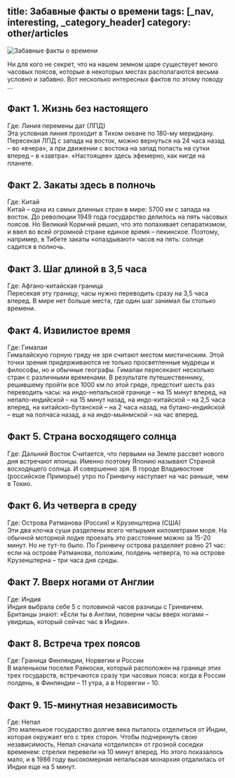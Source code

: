 title: Забавные факты о времени
tags: [_nav, interesting, _category_header]
category: other/articles
---

![Забавные факты о времени](/img/content/articles/article24.jpg)

Ни для кого не секрет, что на нашем земном шаре существует много часовых поясов, которые в некоторых местах располагаются весьма условно и забавно. Вот несколько интересных фактов по этому поводу ...<br>

Факт 1. Жизнь без настоящего
----------------------------

Где: Линия перемены дат (ЛПД) <br>
Эта условная линия проходит в Тихом океане по 180-му меридиану. Пересекая ЛПД с запада на восток, можно вернуться на 24 часа назад – во «вчера», а при движении с востока на запад попасть на сутки вперед – в «завтра». «Настоящее» здесь эфемерно, как нигде на планете. <br>

Факт 2. Закаты здесь в полночь
------------------------------

Где: Китай <br>
Китай – одна из самых длинных стран в мире: 5700 км с запада на восток. До революции 1949 года государство делилось на пять часовых поясов. Но Великий Кормчий решил, что это попахивает сепаратизмом, и ввел во всей огромной стране единое время – пекинское.  Поэтому, например, в Тибете закаты «опаздывают» часов на пять: солнце садится в полночь. <br>

Факт 3. Шаг длиной в 3,5 часа
-----------------------------

Где: Афгано-китайская граница <br>
Пересекая эту границу, часы нужно переводить сразу на 3,5 часа вперед. В мире нет больше места, где один шаг занимал бы столько времени. <br>

Факт 4. Извилистое время
-----------------------

Где: Гималаи <br>
Гималайскую горную гряду не зря считают местом мистическим. Этой точки зрения придерживаются не только просветленные мудрецы и философы, но и обычные географы. Гималаи пересекают несколько стран с различными временами. В результате путешественнику, решившему пройти все 1000 км по этой гряде, предстоит шесть раз переводить часы: на индо-непальской границе – на 15 минут вперед, на непало-индийской – на 15 минут назад, на индо-китайской – на 2,5 часа вперед, на китайско-бутанской – на 2 часа назад, на бутано-индийской – еще на полчаса назад, а на индо-мьянмской – на час вперед. <br>

Факт 5. Страна восходящего солнца
---------------------------------

Где: Дальний Восток
Считается, что первыми на Земле рассвет нового дня встречают японцы. Именно поэтому Японию называют Страной восходящего солнца. И совершенно зря. В городе Владивостоке (российское Приморье) утро по Гринвичу наступает на час раньше, чем в Токио. <br>

Факт 6. Из четверга в среду
---------------------------

Где: Острова Ратманова (Россия) и Крузенштерна (США) <br>
Эти два клочка суши разделены всего четырьмя километрами моря. На обычной моторной лодке проехать это расстояние можно за 15-20 минут. Но не тут-то было. По Гринвичу острова разделяет ровно 21 час: если на острове Ратманова, положим, полдень четверга, то на острове Крузенштерна – три часа дня среды.
<br>

Факт 7. Вверх ногами от Англии
------------------------------

Где: Индия <br>
Индия выбрала себе 5 с половиной часов разницы с Гринвичем. Британцы знают: «Если ты в Англии, поверни часы вверх ногами – увидишь, который сейчас час в Индии». <br>

Факт 8. Встреча трех поясов
---------------------------

Где: Граница Финляндии, Норвегии и России <br>
В маленьком поселке Раякоски, который расположен на границе этих трех государств, встречаются сразу три часовых пояса: когда в России полдень, в Финляндии – 11 утра, а в Норвегии – 10. <br>

Факт 9. 15-минутная независимость
---------------------------------

Где: Непал <br>
Это маленькое государство долгие века пыталось отделиться от Индии, которая окружает его с трех сторон. Чтобы подчеркнуть свою независимость, Непал сначала «отделился» от грозной соседки временем: стрелки перевели на 10 минут вперед. Но этого показалось мало, и в 1986 году высокомерная непальская монархия отдалилась от Индии еще на 5 минут.<br>
